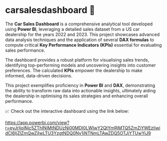# carsalesdashboard 🚗

The **Car Sales Dashboard** is a comprehensive analytical tool developed using **Power BI**, leveraging a detailed sales dataset from a US car dealership for the years 2022 and 2023. This project showcases advanced data analysis techniques and the application of several **DAX formulas** to compute critical **Key Performance Indicators (KPIs)** essential for evaluating sales performance. 

The dashboard provides a robust platform for visualising sales trends, identifying top-performing models and uncovering insights into customer preferences. The calculated **KPIs** empower the dealership to make informed, data-driven decisions. 

This project exemplifies proficiency in **Power BI** and **DAX**, demonstrating the ability to transform raw data into actionable insights, ultimately aiding the dealership in optimising its sales strategies and enhancing overall performance.

📈 Check out the interactive dashboard using the link below:

https://app.powerbi.com/view?r=eyJrIjoiNjc5ZThlNjMtNDUzNi00MDI0LWIwY2QtYmRjMTQ5ZmZiYWEzIiwidCI6IjZlZmQwZjIwLTU3YzgtNDQ0Ny1iNTNmLTAwZDQ5OTJjYTUwYiJ9
